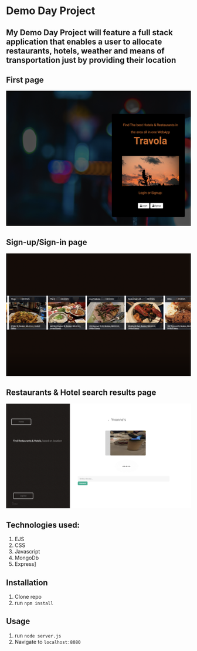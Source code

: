 # Demo Day Project

## My Demo Day Project will feature a full stack application that enables a user to allocate restaurants, hotels, weather and means of transportation just by providing their location

## First page
![Final Project](one.jpg)
## Sign-up/Sign-in page
![Final Project](four.jpg)
## Restaurants & Hotel search results page
![Final Project](five.jpg)
## Technologies used:
1. EJS
2. CSS
3. Javascript
4. MongoDb
5. Express]
## Installation

1. Clone repo
2. run `npm install`

## Usage

1. run `node server.js`
2. Navigate to `localhost:8080`
